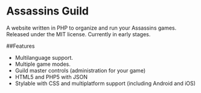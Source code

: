 # Assassins Guild
A website written in PHP to organize and run your Assassins games. Released under the MIT license. Currently in early stages.

##Features

* Multilanguage support.
* Multiple game modes.
* Guild master controls (administration for your game)
* HTML5 and PHP5 with JSON
* Stylable with CSS and multiplatform support (including Android and iOS)

